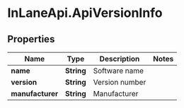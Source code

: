 # InLaneApi.ApiVersionInfo

## Properties
Name | Type | Description | Notes
------------ | ------------- | ------------- | -------------
**name** | **String** | Software name | 
**version** | **String** | Version number | 
**manufacturer** | **String** | Manufacturer | 
